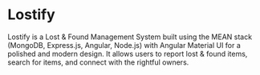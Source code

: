# Lostify
Lostify is a Lost &amp; Found Management System built using the MEAN stack (MongoDB, Express.js, Angular, Node.js) with Angular Material UI for a polished and modern design. It allows users to report lost &amp; found items, search for items, and connect with the rightful owners.
